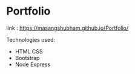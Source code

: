 # Portfolio
link : <a href="https://masangshubham.github.io/Portfolio/" target="blank_">https://masangshubham.github.io/Portfolio/</a>

Technologies used:
<ul>
  <li>HTML CSS</li>
  <li>Bootstrap</li>
  <li>Node Express</li>
</ul>
